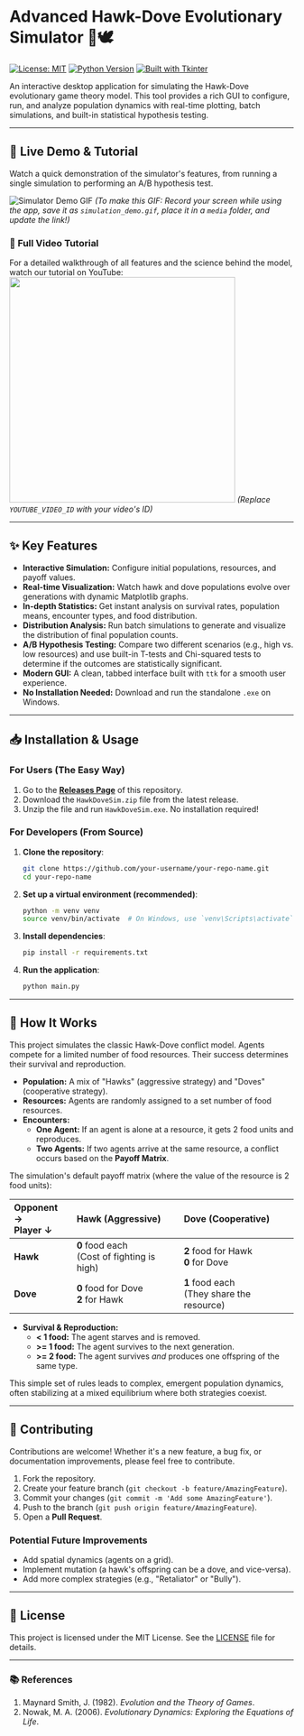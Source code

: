 # Advanced Hawk-Dove Evolutionary Simulator 🦅🕊️

[![License: MIT](https://img.shields.io/badge/License-MIT-blue.svg)](https://opensource.org/licenses/MIT)
[![Python Version](https://img.shields.io/badge/python-3.8+-brightgreen.svg)](https://www.python.org/)
[![Built with Tkinter](https://img.shields.io/badge/Built%20with-Tkinter-red.svg)](https://docs.python.org/3/library/tkinter.html)

An interactive desktop application for simulating the Hawk-Dove evolutionary game theory model. This tool provides a rich GUI to configure, run, and analyze population dynamics with real-time plotting, batch simulations, and built-in statistical hypothesis testing.

---

## 🚀 Live Demo & Tutorial

Watch a quick demonstration of the simulator's features, from running a single simulation to performing an A/B hypothesis test.

![Simulator Demo GIF](https://github.com/your-username/your-repo-name/blob/main/media/simulation_demo.gif)
*(To make this GIF: Record your screen while using the app, save it as `simulation_demo.gif`, place it in a `media` folder, and update the link!)*

### 🎥 Full Video Tutorial
For a detailed walkthrough of all features and the science behind the model, watch our tutorial on YouTube:
[<img src="https://img.youtube.com/vi/YOUTUBE_VIDEO_ID/hqdefault.jpg" width="400">](https://www.youtube.com/watch?v=YOUTUBE_VIDEO_ID)
*(Replace `YOUTUBE_VIDEO_ID` with your video's ID)*

---

## ✨ Key Features

*   **Interactive Simulation:** Configure initial populations, resources, and payoff values.
*   **Real-time Visualization:** Watch hawk and dove populations evolve over generations with dynamic Matplotlib graphs.
*   **In-depth Statistics:** Get instant analysis on survival rates, population means, encounter types, and food distribution.
*   **Distribution Analysis:** Run batch simulations to generate and visualize the distribution of final population counts.
*   **A/B Hypothesis Testing:** Compare two different scenarios (e.g., high vs. low resources) and use built-in T-tests and Chi-squared tests to determine if the outcomes are statistically significant.
*   **Modern GUI:** A clean, tabbed interface built with `ttk` for a smooth user experience.
*   **No Installation Needed:** Download and run the standalone `.exe` on Windows.

---

## 📥 Installation & Usage

### For Users (The Easy Way)
1.  Go to the [**Releases Page**](https://github.com/your-username/your-repo-name/releases) of this repository.
2.  Download the `HawkDoveSim.zip` file from the latest release.
3.  Unzip the file and run `HawkDoveSim.exe`. No installation required!

### For Developers (From Source)
1.  **Clone the repository**:
    ```bash
    git clone https://github.com/your-username/your-repo-name.git
    cd your-repo-name
    ```

2.  **Set up a virtual environment (recommended)**:
    ```bash
    python -m venv venv
    source venv/bin/activate  # On Windows, use `venv\Scripts\activate`
    ```

3.  **Install dependencies**:
    ```bash
    pip install -r requirements.txt
    ```

4.  **Run the application**:
    ```bash
    python main.py
    ```
---

## 🔬 How It Works

This project simulates the classic Hawk-Dove conflict model. Agents compete for a limited number of food resources. Their success determines their survival and reproduction.

*   **Population:** A mix of "Hawks" (aggressive strategy) and "Doves" (cooperative strategy).
*   **Resources:** Agents are randomly assigned to a set number of food resources.
*   **Encounters:**
    *   **One Agent:** If an agent is alone at a resource, it gets 2 food units and reproduces.
    *   **Two Agents:** If two agents arrive at the same resource, a conflict occurs based on the **Payoff Matrix**.

The simulation's default payoff matrix (where the value of the resource is 2 food units):

<!-- Updating the problem statement with more context -->
| Opponent → <br> Player ↓ | Hawk (Aggressive) | Dove (Cooperative) |
| :--- | :--- | :--- |
| **Hawk** | **0** food each <br> (Cost of fighting is high) | **2** food for Hawk <br> **0** for Dove |
| **Dove** | **0** food for Dove <br> **2** for Hawk | **1** food each <br> (They share the resource) |

*   **Survival & Reproduction:**
    *   **< 1 food:** The agent starves and is removed.
    *   **>= 1 food:** The agent survives to the next generation.
    *   **>= 2 food:** The agent survives *and* produces one offspring of the same type.

This simple set of rules leads to complex, emergent population dynamics, often stabilizing at a mixed equilibrium where both strategies coexist.

---

## 🤝 Contributing

Contributions are welcome! Whether it's a new feature, a bug fix, or documentation improvements, please feel free to contribute.

1.  Fork the repository.
2.  Create your feature branch (`git checkout -b feature/AmazingFeature`).
3.  Commit your changes (`git commit -m 'Add some AmazingFeature'`).
4.  Push to the branch (`git push origin feature/AmazingFeature`).
5.  Open a **Pull Request**.

### Potential Future Improvements
*   Add spatial dynamics (agents on a grid).
*   Implement mutation (a hawk's offspring can be a dove, and vice-versa).
*   Add more complex strategies (e.g., "Retaliator" or "Bully").

---

## 📜 License

This project is licensed under the MIT License. See the [LICENSE](LICENSE) file for details.

---

### 📚 References
1.  Maynard Smith, J. (1982). *Evolution and the Theory of Games*.
2.  Nowak, M. A. (2006). *Evolutionary Dynamics: Exploring the Equations of Life*.
<!-- Simulated change for commit history -->
